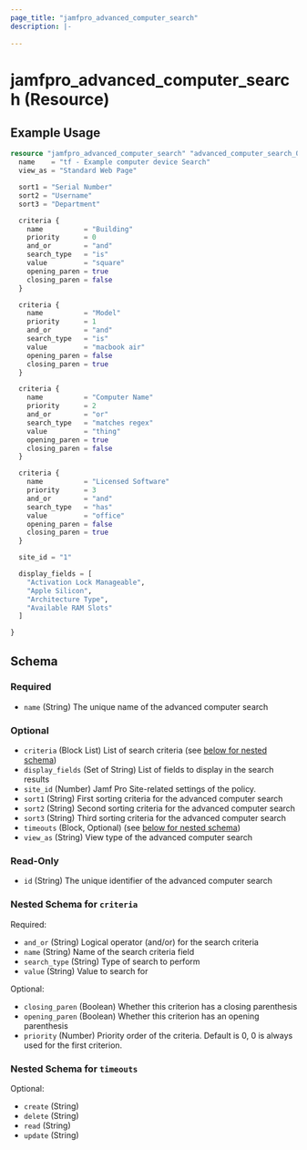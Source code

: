 ```yaml
---
page_title: "jamfpro_advanced_computer_search"
description: |-
  
---
```


# jamfpro_advanced_computer_search (Resource)


## Example Usage
```terraform
resource "jamfpro_advanced_computer_search" "advanced_computer_search_001" {
  name    = "tf - Example computer device Search"
  view_as = "Standard Web Page"

  sort1 = "Serial Number"
  sort2 = "Username"
  sort3 = "Department"

  criteria {
    name          = "Building"
    priority      = 0
    and_or        = "and"
    search_type   = "is"
    value         = "square"
    opening_paren = true
    closing_paren = false
  }

  criteria {
    name          = "Model"
    priority      = 1
    and_or        = "and"
    search_type   = "is"
    value         = "macbook air"
    opening_paren = false
    closing_paren = true
  }

  criteria {
    name          = "Computer Name"
    priority      = 2
    and_or        = "or"
    search_type   = "matches regex"
    value         = "thing"
    opening_paren = true
    closing_paren = false
  }

  criteria {
    name          = "Licensed Software"
    priority      = 3
    and_or        = "and"
    search_type   = "has"
    value         = "office"
    opening_paren = false
    closing_paren = true
  }

  site_id = "1"

  display_fields = [
    "Activation Lock Manageable",
    "Apple Silicon",
    "Architecture Type",
    "Available RAM Slots"
  ]

}
```

<!-- schema generated by tfplugindocs -->
## Schema

### Required

- `name` (String) The unique name of the advanced computer search

### Optional

- `criteria` (Block List) List of search criteria (see [below for nested schema](#nestedblock--criteria))
- `display_fields` (Set of String) List of fields to display in the search results
- `site_id` (Number) Jamf Pro Site-related settings of the policy.
- `sort1` (String) First sorting criteria for the advanced computer search
- `sort2` (String) Second sorting criteria for the advanced computer search
- `sort3` (String) Third sorting criteria for the advanced computer search
- `timeouts` (Block, Optional) (see [below for nested schema](#nestedblock--timeouts))
- `view_as` (String) View type of the advanced computer search

### Read-Only

- `id` (String) The unique identifier of the advanced computer search

<a id="nestedblock--criteria"></a>
### Nested Schema for `criteria`

Required:

- `and_or` (String) Logical operator (and/or) for the search criteria
- `name` (String) Name of the search criteria field
- `search_type` (String) Type of search to perform
- `value` (String) Value to search for

Optional:

- `closing_paren` (Boolean) Whether this criterion has a closing parenthesis
- `opening_paren` (Boolean) Whether this criterion has an opening parenthesis
- `priority` (Number) Priority order of the criteria. Default is 0, 0 is always used for the first criterion.


<a id="nestedblock--timeouts"></a>
### Nested Schema for `timeouts`

Optional:

- `create` (String)
- `delete` (String)
- `read` (String)
- `update` (String)